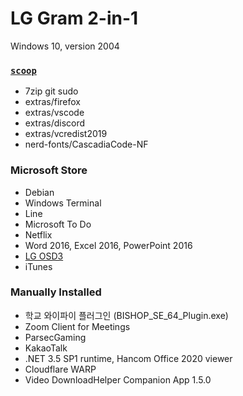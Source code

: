 LG Gram 2-in-1
========
Windows 10, version 2004

### [`scoop`](https://scoop.sh)
- 7zip git sudo
- extras/firefox
- extras/vscode
- extras/discord
- extras/vcredist2019
- nerd-fonts/CascadiaCode-NF

### Microsoft Store
- Debian
- Windows Terminal
- Line
- Microsoft To Do
- Netflix
- Word 2016, Excel 2016, PowerPoint 2016
- [LG OSD3](https://www.microsoft.com/store/productId/9MT4DPF2JW9Z)
- iTunes

### Manually Installed
- 학교 와이파이 플러그인 (BISHOP_SE_64_Plugin.exe)
- Zoom Client for Meetings
- ParsecGaming
- KakaoTalk
- .NET 3.5 SP1 runtime, Hancom Office 2020 viewer
- Cloudflare WARP
- Video DownloadHelper Companion App 1.5.0

